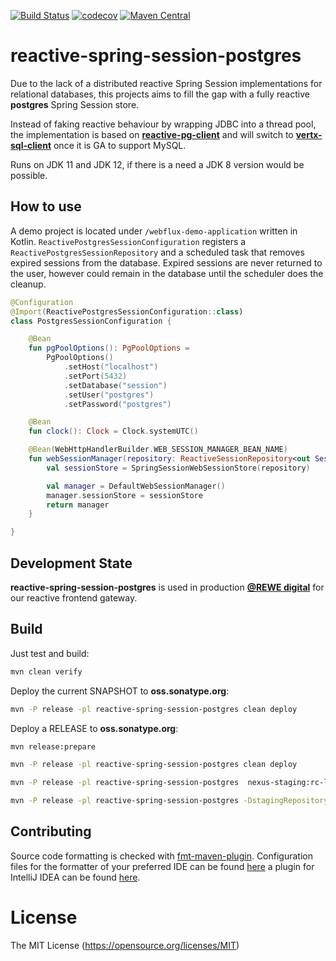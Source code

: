 [![Build Status](https://travis-ci.org/AndreasKl/reactive-spring-session-postgres.svg?branch=master)](https://travis-ci.org/AndreasKl/reactive-spring-session-postgres) 
[![codecov](https://codecov.io/gh/AndreasKl/reactive-spring-session-postgres/branch/master/graph/badge.svg)](https://codecov.io/gh/AndreasKl/reactive-spring-session-postgres)
[![Maven Central](https://img.shields.io/maven-central/v/net.andreaskluth/reactive-spring-session-postgres.svg?label=Maven%20Central)](https://search.maven.org/search?q=g:%22net.andreaskluth%22%20AND%20a:%22reactive-spring-session-postgres%22)
# reactive-spring-session-postgres
Due to the lack of a distributed reactive Spring Session implementations for relational databases,
this projects aims to fill the gap with a fully reactive **postgres** Spring Session store.

Instead of faking reactive behaviour by wrapping JDBC into a thread pool,
the implementation is based on **[reactive-pg-client](https://www.julienviet.com/reactive-pg-client/)**
and will switch to **[vertx-sql-client](https://github.com/eclipse-vertx/vertx-sql-client)** once it is GA to support MySQL.

Runs on JDK 11 and JDK 12, if there is a need a JDK 8 version would be possible.

## How to use
A demo project is located under `/webflux-demo-application` written in Kotlin.
`ReactivePostgresSessionConfiguration` registers a `ReactivePostgresSessionRepository` 
and a scheduled task that removes expired sessions from the database. Expired sessions
are never returned to the user, however could remain in the database until the scheduler
does the cleanup.

```kotlin
@Configuration
@Import(ReactivePostgresSessionConfiguration::class)
class PostgresSessionConfiguration {

    @Bean
    fun pgPoolOptions(): PgPoolOptions =
        PgPoolOptions()
            .setHost("localhost")
            .setPort(5432)
            .setDatabase("session")
            .setUser("postgres")
            .setPassword("postgres")

    @Bean
    fun clock(): Clock = Clock.systemUTC()

    @Bean(WebHttpHandlerBuilder.WEB_SESSION_MANAGER_BEAN_NAME)
    fun webSessionManager(repository: ReactiveSessionRepository<out Session>): WebSessionManager {
        val sessionStore = SpringSessionWebSessionStore(repository)

        val manager = DefaultWebSessionManager()
        manager.sessionStore = sessionStore
        return manager
    }

}
```


## Development State
**reactive-spring-session-postgres** is used in production **[@REWE digital](https://www.rewe-digital.com/)** for our reactive frontend gateway.

## Build

Just test and build:
```bash
mvn clean verify
```

Deploy the current SNAPSHOT to **oss.sonatype.org**:
```bash
mvn -P release -pl reactive-spring-session-postgres clean deploy
```

Deploy a RELEASE to **oss.sonatype.org**:
```bash
mvn release:prepare

mvn -P release -pl reactive-spring-session-postgres clean deploy

mvn -P release -pl reactive-spring-session-postgres  nexus-staging:rc-list

mvn -P release -pl reactive-spring-session-postgres -DstagingRepositoryId=netandreaskluth-<some-id>  nexus-staging:release
```

## Contributing
Source code formatting is checked with [fmt-maven-plugin](https://github.com/coveooss/fmt-maven-plugin). Configuration files for the formatter of your preferred IDE can be found [here](https://github.com/google/styleguide) a plugin for IntelliJ IDEA can be found [here](https://plugins.jetbrains.com/plugin/8527-google-java-format).

# License 
The MIT License (https://opensource.org/licenses/MIT)
